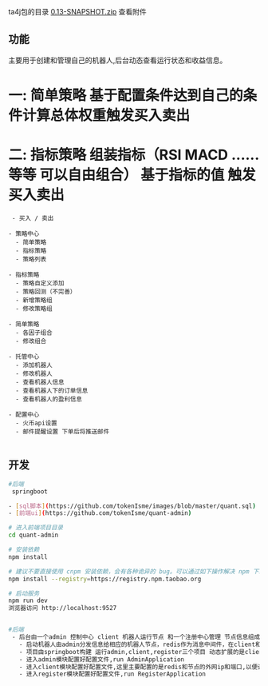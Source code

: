 
ta4j包的目录 [0.13-SNAPSHOT.zip](https://github.com/yangyangchu1992/quant4j/files/5718998/0.13-SNAPSHOT.zip)
查看附件

 
## 功能
 主要用于创建和管理自己的机器人,后台动态查看运行状态和收益信息。 
# 一: 简单策略 基于配置条件达到自己的条件计算总体权重触发买入卖出
# 二: 指标策略 组装指标（RSI MACD ......等等 可以自由组合） 基于指标的值 触发买入卖出
```
 - 买入 / 卖出

- 策略中心
  - 简单策略
  - 指标策略
  - 策略列表

- 指标策略
  - 策略自定义添加
  - 策略回测（不完善）
  - 新增策略组
  - 修改策略组

- 简单策略
  - 各因子组合
  - 修改组合

- 托管中心
  - 添加机器人
  - 修改机器人
  - 查看机器人信息
  - 查看机器人下的订单信息
  - 查看机器人的盈利信息

- 配置中心
  - 火币api设置
  - 邮件提醒设置 下单后将推送邮件


```

## 开发

```bash
#后端
 springboot 

- [sql脚本](https://github.com/tokenIsme/images/blob/master/quant.sql)
- [前端ui](https://github.com/tokenIsme/quant-admin)

# 进入前端项目目录
cd quant-admin

# 安装依赖
npm install

# 建议不要直接使用 cnpm 安装依赖，会有各种诡异的 bug。可以通过如下操作解决 npm 下载速度慢的问题
npm install --registry=https://registry.npm.taobao.org

# 启动服务
npm run dev   
浏览器访问 http://localhost:9527


#后端
 - 后台由一个admin 控制中心 client 机器人运行节点 和一个注册中心管理 节点信息组成
   - 启动机器人由admin分发信息给相应的机器人节点，redis作为消息中间件，在client和admin之间传递信息。
   - 项目由springboot构建 运行admin,client,register三个项目 动态扩展的是client节点。
   - 进入admin模块配置好配置文件,run AdminApplication
   - 进入client模块配置好配置文件,这里主要配置的是redis和节点的外网ip和端口,以便让admin获取到节点的信息。 执行run ClientApplication
   - 进入register模块配置好配置文件,run RegisterApplication
```



